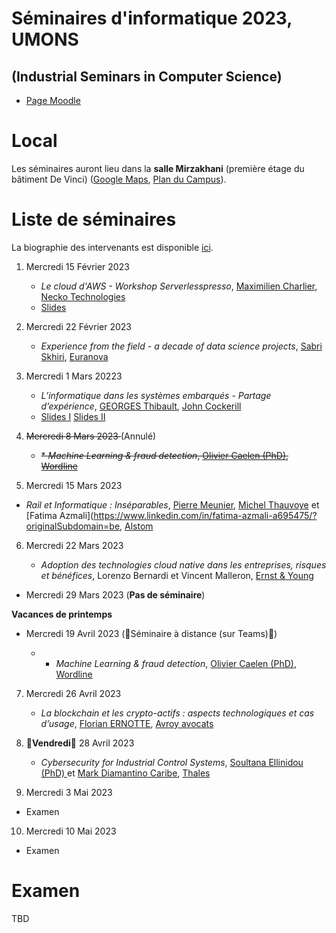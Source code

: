 # Séminaires d'informatique 2023, UMONS 
## (Industrial Seminars in Computer Science)


- [Page Moodle](https://moodle.umons.ac.be/course/view.php?id=455)

# Local

Les séminaires auront lieu dans la **salle Mirzakhani** (première étage du bâtiment De Vinci) ([Google Maps](https://goo.gl/maps/y83a97kLffiojN4o7), [Plan du Campus](./map_nimy.pdf)).

# Liste de séminaires

La biographie des intervenants est disponible [ici](bios.md). 

1. Mercredi 15 Février 2023 

	* *Le cloud d'AWS - Workshop Serverlesspresso*, [Maximilien Charlier](https://www.linkedin.com/in/maximilien-charlier/?originalSubdomain=be), [Necko Technologies](https://www.necko.tech/homepage) 
	* [Slides](./slides/1_necko.pdf)



2. Mercredi 22 Février 2023 

	* *Experience from the field - a decade of data science projects*, [Sabri Skhiri](https://www.linkedin.com/in/sabriskhiri/?originalSubdomain=be), [Euranova](https://www.linkedin.com/company/euranova/)
	



3. Mercredi 1 Mars 20223

	* *L’informatique dans les systèmes embarqués - Partage d’expérience*, [GEORGES Thibault](https://www.linkedin.com/in/thibault-georges-1a346440/), [John Cockerill](https://johncockerill.com/en/)
	* [Slides I](./slides/3_jc.pdf) [Slides II](./slides/3_jc2.pdf)



4. <del> Mercredi 8 Mars 2023  </del> (Annulé)

	* <del> * *Machine Learning & fraud detection*, [Olivier Caelen (PhD)](https://www.linkedin.com/in/oliviercaelen/?originalSubdomain=be), [Wordline](https://www.linkedin.com/company/worldlineglobal/) </del>



5. Mercredi 15 Mars 2023

* *Rail et Informatique : Inséparables*, [Pierre Meunier](https://www.linkedin.com/in/pierre-meunier-0536347/),  [Michel Thauvoye](https://www.linkedin.com/in/michel-thauvoye-66ab1b16a/?originalSubdomain=be) et [Fatima Azmali](https://www.linkedin.com/in/fatima-azmali-a695475/?originalSubdomain=be, [Alstom](https://www.linkedin.com/company/alstom/)

6. Mercredi 22 Mars 2023

	* *Adoption des technologies cloud native dans les entreprises, risques et bénéfices*, Lorenzo Bernardi et Vincent Malleron, [Ernst & Young](https://www.ey.com/en_be)

- Mercredi 29 Mars 2023 (**Pas de séminaire**)

**Vacances de printemps**

- Mercredi 19 Avril 2023 (🔴Séminaire à distance (sur Teams)🔴)
	
	* * *Machine Learning & fraud detection*, [Olivier Caelen (PhD)](https://www.linkedin.com/in/oliviercaelen/?originalSubdomain=be), [Wordline](https://www.linkedin.com/company/worldlineglobal/) 

7. Mercredi 26 Avril 2023 

	* *La blockchain et les crypto-actifs : aspects technologiques et cas d’usage*, [Florian ERNOTTE](https://www.linkedin.com/in/florian-ernotte/?originalSubdomain=be), [Avroy avocats](https://avroy.be/florian-ernotte/)


8. 🔴**Vendredi**🔴 28 Avril 2023

	* *Cybersecurity for Industrial Control Systems*, [Soultana Ellinidou (PhD) ](https://www.linkedin.com/in/soultana-ellinidou/?originalSubdomain=be) et [Mark Diamantino Caribe](https://www.linkedin.com/in/markdiamantinocaribe/?originalSubdomain=be), [Thales](https://www.linkedin.com/company/thales/)

9. Mercredi 3 Mai 2023

  * Examen

10. Mercredi 10 Mai 2023

  * Examen

# Examen

TBD
